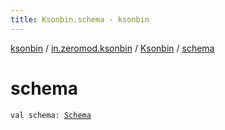 ```yaml
---
title: Ksonbin.schema - ksonbin
---
```


[ksonbin](../../index.html) / [in.zeromod.ksonbin](../index.html) / [Ksonbin](index.html) / [schema](./schema.html)

# schema

`val schema: `[`Schema`](../../in.zeromod.ksonbin.api/-schema/index.html)